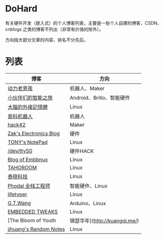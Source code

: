 # DoHard
有关硬件开发（嵌入式）的个人博客列表，主要是一些个人自建的博客，CSDN、cnblogs 之类的博客不列出（非常有价值的除外）。

方向指大部分文章的内容，排名不分先后。

# 列表

| 博客| 方向 | 
| --------| ---- |
|[动力老男孩](http://www.diy-robots.com/) | 机器人、Maker |
|[小伙伴们的智能之旅](http://www.brobwind.com/) | Android、Brillo、智能硬件 |
|[大腦的外接記憶體](http://jayextmemo.blogspot.kr/)| Linux |
|[易科机器人](http://blog.exbot.net/)| 机器人 |
|[hack42](http://hack42.com/) | Maker |
|[Zak's Electronics Blog](http://blog.zakkemble.co.uk/)| 硬件 |
|[TONY's NotePad ](http://www.hexiongjun.com/)| Linux |
|[/dev/ttyS0](http://www.devttys0.com/)| 硬件HACK |
|[Blog of Embbnux](http://www.embbnux.com/)| Linux |
|[TAHOROOM](http://www.tahoroom.com/)| Linux |
|[泰晓科技](http://tinylab.org/)| Linux |
|[Phodal 全栈工程师](https://www.phodal.com/blog/)| 智能硬件、Linux |
|[lifetyper](https://www.lifetyper.com/)| Linux |
|[G.T.Wang](http://blog.gtwang.org/)| Arduino、Linux|
|[EMBEDDED TWEAKS](http://embeddedtweaks.com/)| Linux |
|[The Bloom of Youth | 锦瑟华年](http://kuangqi.me/)| Arduino、Maker |
|[jjhuang's Random Notes](http://alberthuang314.blogspot.kr/)| Linux |
